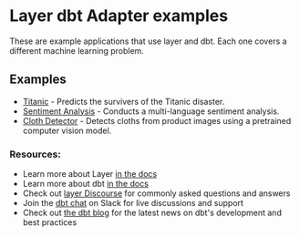 # Layer dbt Adapter examples

These are example applications that use layer and dbt. Each one covers a different machine learning problem.

## Examples

* [Titanic](./titanic) - Predicts the survivers of the Titanic disaster.
* [Sentiment Analysis](./sentiment_analysis) - Conducts a multi-language sentiment analysis.
* [Cloth Detector](./cloth_detector) - Detects cloths from product images using a pretrained computer vision model.

### Resources:
- Learn more about Layer [in the docs](https://docs.app.layer.ai/docs/)
- Learn more about dbt [in the docs](https://docs.getdbt.com/docs/introduction)
- Check out [layer Discourse](https://discourse.layer.ai/) for commonly asked questions and answers
- Join the [dbt chat](https://community.getdbt.com/) on Slack for live discussions and support
- Check out [the dbt blog](https://blog.getdbt.com/) for the latest news on dbt's development and best practices